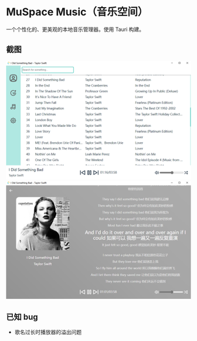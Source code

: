 # MuSpace Music（音乐空间）

一个个性化的、更美观的本地音乐管理器。使用 Tauri 构建。

## 截图
![img](./assets/1.png)
![img](./assets/2.png)
## 已知 bug
- 歌名过长时播放器的溢出问题

